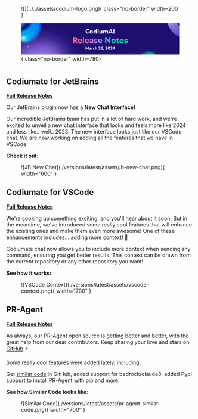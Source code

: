 <figure markdown="1">
![](../../assets/codium-logo.png){ class="no-border" width=200 }

![](./versions/latest/assets/all%20release%20notes.png){ class="no-border" width=780}
</figure>

#
## Codiumate for JetBrains

**[Full Release Notes](./versions/latest/codiumate-jb.md)**

Our JetBrains plugin now has a **New Chat Interface!**

Our incredible JetBrains team has put in a lot of hard work, and we're excited to unveil a new chat interface that looks and feels more like 2024 and less like.. well.. 2023. The new interface looks just like our VSCode chat. We are now working on adding all the features that we have in VSCode.

**Check it out:**

<figure markdown="1">
![JB New Chat](./versions/latest/assets/jb-new-chat.png){ width="600" }
</figure>


## Codiumate for VSCode

**[Full Release Notes](./versions/latest/vscode.md)**

We're cooking up something exciting, and you'll hear about it soon. But in the meantime, we've introduced some really cool features that will enhance the existing ones and make them even more awesome! One of these enhancements includes... adding more context! 🍾

Codiumate chat now allows you to include more context when sending any command, ensuring you get better results. This context can be drawn from the current repository or any other repository you want!

**See how it works:**

<figure markdown="1">
![VSCode Context](./versions/latest/assets/vscode-context.png){ width="700" }
</figure>



## PR-Agent

**[Full Release Notes](./versions/latest/pr-agent.md)**

As always, our PR-Agent open source is getting better and better, with the great help from our dear contributors. Keep sharing your love and stars on [GitHub](https://github.com/Codium-ai/pr-agent/) ⭐️

Some really cool features were added lately, including:

Get [similar code](https://pr-agent-docs.codium.ai/tools/similar_code/) in GitHub, added support for bedrock/claude3, added Pypi support to install PR-Agent with pip and more.

**See how Similar Code looks like:**

<figure markdown="1">
![Similar Code](./versions/latest/assets/pr-agent-similar-code.png){ width="700" }
</figure>

